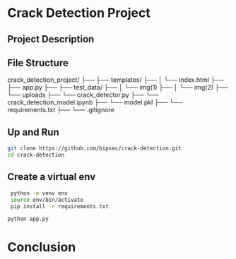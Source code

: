 # Crack Detection Project


## Project Description

## File Structure

crack_detection_project/
├── ├── templates/
├── │   └── index.html
├── ├── app.py
├── ├── test_data/
├── │   └── img(1)
├── │   └── img(2)
├── └── uploads
├── └── crack_detector.py
├── └── crack_detection_model.ipynb
├── └── model.pkl
├── └── requirements.txt
├── └── .gitignore




## Up and Run



```sh
git clone https://github.com/bipsec/crack-detection.git
cd crack-detection
```


## Create a virtual env
```sh
 python -m venv env
 source env/bin/activate
 pip install -r requirements.txt
```

```sh
python app.py
```

# Conclusion
 